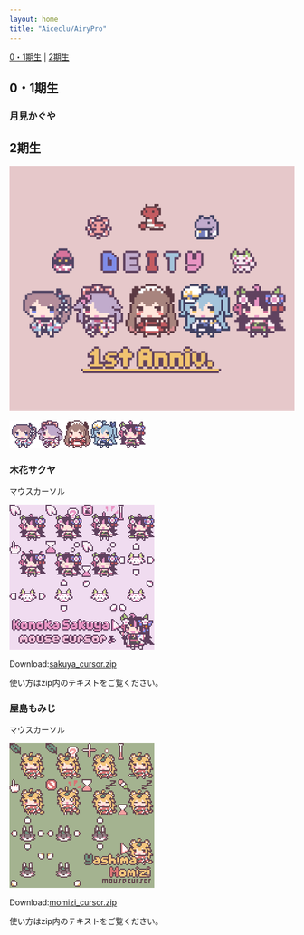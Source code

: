 ```yaml
---
layout: home
title: "Aiceclu/AiryPro"
---
```

[0・1期生](#0・1期生) | [2期生](#2期生)
## 0・1期生
### 月見かぐや


## 2期生
![deity_1stanniv](img/202309_deity.gif)

![24x24_susanoo](img/24x24_susanoo.png)![24x24_terasu](img/24x24_terasu.png)![24x24_izanami](img/24x24_izanami.png)![24x24_tukuyomi](img/24x24_tukuyomi.png)![24x24_sakuya](img/24x24_sakuya.png)

### 木花サクヤ
マウスカーソル

![sakuya_cursor](img/sakuya_cur.gif "sakuya cursor")

Download:[sakuya_cursor.zip](files/sakuya_cursor.zip)

使い方はzip内のテキストをご覧ください。

### 屋島もみじ
マウスカーソル

![momizi_cursor](img/momizi_cur.gif "momizi_cursor")

Download:[momizi_cursor.zip](files/momizi_cursor.zip)

使い方はzip内のテキストをご覧ください。 
